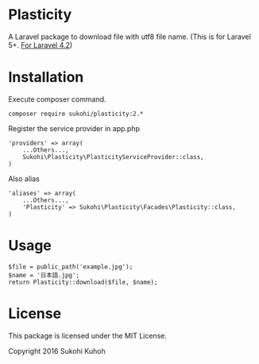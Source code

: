# Plasticity
A Laravel package to download file with utf8 file name.
(This is for Laravel 5+. [For Laravel 4.2](https://github.com/SUKOHI/Plasticity/tree/1.0))

# Installation

Execute composer command.

    composer require sukohi/plasticity:2.*

Register the service provider in app.php

    'providers' => array(  
        ...Others...,  
        Sukohi\Plasticity\PlasticityServiceProvider::class,
    )

Also alias

    'aliases' => array(  
        ...Others...,  
        'Plasticity' => Sukohi\Plasticity\Facades\Plasticity::class,
    )

# Usage

    $file = public_path('example.jpg');
    $name = '日本語.jpg';
    return Plasticity::download($file, $name);
        
License
====

This package is licensed under the MIT License.

Copyright 2016 Sukohi Kuhoh
